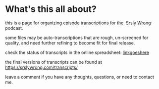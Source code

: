 # What's this all about?

this is a page for organizing episode transcriptions for the ·[Srsly Wrong](https://srslywrong.com/)· podcast.

some files may be auto-transcriptions that are rough, un-screened for quality, and need further refining to become fit for final release.

check the status of transcripts in the online spreadsheet: [linkgoeshere](url)

the final versions of transcripts can be found at https://srslywrong.com/transcripts/

leave a comment if you have any thoughts, questions, or need to contact me.
